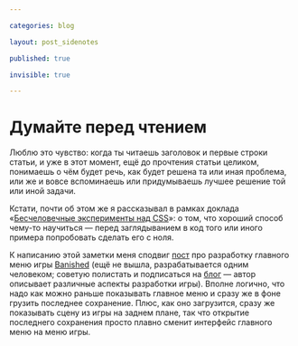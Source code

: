 ```yaml
---

categories: blog

layout: post_sidenotes

published: true

invisible: true

---
```


# Думайте перед чтением

Люблю это чувство: когда ты читаешь заголовок и первые строки статьи, и уже в этот момент, ещё до прочтения статьи целиком, понимаешь о чём будет речь, как будет решена та или иная проблема, или же и вовсе вспоминаешь или придумываешь лучшее решение той или иной задачи.

Кстати, почти об этом же я рассказывал в рамках доклада «[Бесчеловечные эксперименты над CSS](http://vimeo.com/34190518)»: о том, что хороший способ чему-то научиться — перед заглядыванием в код того или иного примера попробовать сделать его с ноля.

К написанию этой заметки меня сподвиг [пост](http://www.shiningrocksoftware.com/?p=1303) про разработку главного меню игры
<span class="context" id="banished"><a class="context-item" href="#banished">Banished</a><span class="context-content"><span class="context-misc"> (</span>ещё не вышла, разрабатывается одним человеком; советую полистать и подписаться на [блог](http://www.shiningrocksoftware.com/) — автор описывает различные аспекты разработки игры<span class="context-misc">)</span></span></span>. Вполне логично, что надо как можно раньше показывать главное меню и сразу же в фоне грузить последнее сохранение. Плюс, как оно загрузится, сразу же показывать сцену из игры на заднем плане, так что открытие последнего сохранения просто плавно сменит интерфейс главного меню на меню игры.
